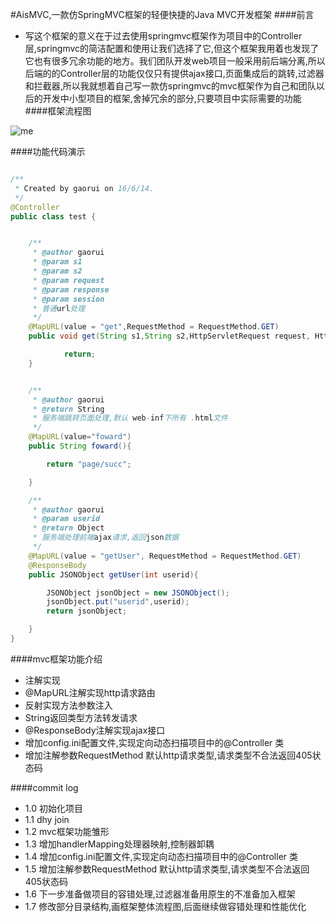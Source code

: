 #AisMVC,一款仿SpringMVC框架的轻便快捷的Java MVC开发框架
####前言
*  写这个框架的意义在于过去使用springmvc框架作为项目中的Controller层,springmvc的简洁配置和使用让我们选择了它,但这个框架我用着也发现了它也有很多冗余功能的地方。我们团队开发web项目一般采用前后端分离,所以后端的的Controller层的功能仅仅只有提供ajax接口,页面集成后的跳转,过滤器和拦截器,所以我就想着自己写一款仿springmvc的mvc框架作为自己和团队以后的开发中小型项目的框架,舍掉冗余的部分,只要项目中实际需要的功能
####框架流程图

![me](http://o9beglkd1.bkt.clouddn.com/B21B9E90-F3A9-4C2D-8BEA-A0375CE87CD8.jpg)

####功能代码演示

```Java

/**
 * Created by gaorui on 16/6/14.
 */
@Controller
public class test {


    /**
     * @author gaorui
     * @param s1
     * @param s2
     * @param request
     * @param response
     * @param session
     * 普通url处理
     */
    @MapURL(value = "get",RequestMethod = RequestMethod.GET)
    public void get(String s1,String s2,HttpServletRequest request, HttpServletResponse response, HttpSession session){

            return;
    }


    /**
     * @author gaorui
     * @return String
     * 服务端跳转页面处理,默认 web-inf下所有 .html文件
     */
    @MapURL(value="foward")
    public String foward(){

        return "page/succ";

    }

    /**
     * @author gaorui
     * @param userid
     * @return Object
     * 服务端处理前端ajax请求,返回json数据
     */
    @MapURL(value = "getUser", RequestMethod = RequestMethod.GET)
    @ResponseBody
    public JSONObject getUser(int userid){

        JSONObject jsonObject = new JSONObject();
        jsonObject.put("userid",userid);
        return jsonObject;

    }
}

```
####mvc框架功能介绍
* 注解实现
* @MapURL注解实现http请求路由
* 反射实现方法参数注入
* String返回类型方法转发请求
* @ResponseBody注解实现ajax接口
* 增加config.ini配置文件,实现定向动态扫描项目中的@Controller 类
* 增加注解参数RequestMethod 默认http请求类型,请求类型不合法返回405状态码

####commit log
* 1.0 初始化项目
* 1.1 dhy join 
* 1.2 mvc框架功能雏形
* 1.3 增加handlerMapping处理器映射,控制器卸耦
* 1.4 增加config.ini配置文件,实现定向动态扫描项目中的@Controller 类
* 1.5 增加注解参数RequestMethod 默认http请求类型,请求类型不合法返回405状态码
* 1.6 下一步准备做项目的容错处理,过滤器准备用原生的不准备加入框架
* 1.7 修改部分目录结构,画框架整体流程图,后面继续做容错处理和性能优化